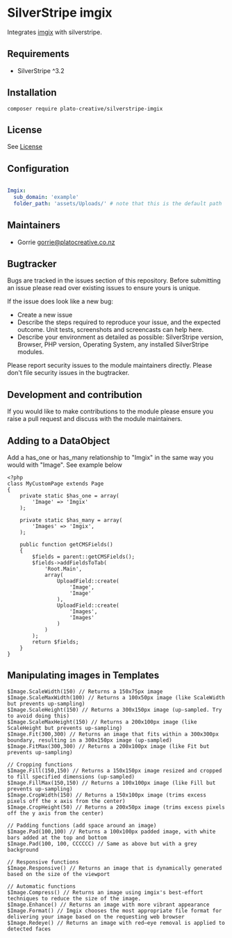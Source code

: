 # SilverStripe imgix

Integrates [imgix](https://docs.imgix.com/) with silverstripe.

## Requirements
 * SilverStripe ^3.2

## Installation
```
composer require plato-creative/silverstripe-imgix
```

## License
See [License](license.md)

## Configuration

```yaml

Imgix:
  sub_domain: 'example'
  folder_path: 'assets/Uploads/' # note that this is the default path
```

## Maintainers
 * Gorrie <gorrie@platocreative.co.nz>

## Bugtracker
Bugs are tracked in the issues section of this repository. Before submitting an issue please read over
existing issues to ensure yours is unique.

If the issue does look like a new bug:

 - Create a new issue
 - Describe the steps required to reproduce your issue, and the expected outcome. Unit tests, screenshots
 and screencasts can help here.
 - Describe your environment as detailed as possible: SilverStripe version, Browser, PHP version,
 Operating System, any installed SilverStripe modules.

Please report security issues to the module maintainers directly. Please don't file security issues in the bugtracker.

## Development and contribution
If you would like to make contributions to the module please ensure you raise a pull request and discuss with the module maintainers.

## Adding to a DataObject
Add a has_one or has_many relationship to "Imgix" in the same way you would with "Image". See example below

```
<?php
class MyCustomPage extends Page
{
	private static $has_one = array(
		'Image' => 'Imgix'
	);

    private static $has_many = array(
		'Images' => 'Imgix',
	);

	public function getCMSFields()
	{
		$fields = parent::getCMSFields();
		$fields->addFieldsToTab(
			'Root.Main',
			array(
				UploadField::create(
					'Image',
					'Image'
				),
				UploadField::create(
					'Images',
					'Images'
				)
			)
		);
		return $fields;
	}
}
```

## Manipulating images in Templates

```
$Image.ScaleWidth(150) // Returns a 150x75px image
$Image.ScaleMaxWidth(100) // Returns a 100x50px image (like ScaleWidth but prevents up-sampling)
$Image.ScaleHeight(150) // Returns a 300x150px image (up-sampled. Try to avoid doing this)
$Image.ScaleMaxHeight(150) // Returns a 200x100px image (like ScaleHeight but prevents up-sampling)
$Image.Fit(300,300) // Returns an image that fits within a 300x300px boundary, resulting in a 300x150px image (up-sampled)
$Image.FitMax(300,300) // Returns a 200x100px image (like Fit but prevents up-sampling)

// Cropping functions
$Image.Fill(150,150) // Returns a 150x150px image resized and cropped to fill specified dimensions (up-sampled)
$Image.FillMax(150,150) // Returns a 100x100px image (like Fill but prevents up-sampling)
$Image.CropWidth(150) // Returns a 150x100px image (trims excess pixels off the x axis from the center)
$Image.CropHeight(50) // Returns a 200x50px image (trims excess pixels off the y axis from the center)

// Padding functions (add space around an image)
$Image.Pad(100,100) // Returns a 100x100px padded image, with white bars added at the top and bottom
$Image.Pad(100, 100, CCCCCC) // Same as above but with a grey background

// Responsive functions
$Image.Responsive() // Returns an image that is dynamically generated based on the size of the viewport

// Automatic functions
$Image.Compress() // Returns an image using imgix's best-effort techniques to reduce the size of the image.
$Image.Enhance() // Returns an image with more vibrant appearance
$Image.Format() // Imgix chooses the most appropriate file format for delivering your image based on the requesting web browser
$Image.Redeye() // Returns an image with red–eye removal is applied to detected faces
```

